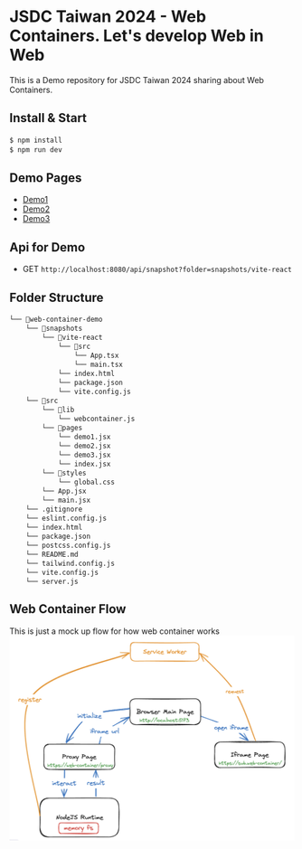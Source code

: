 # JSDC Taiwan 2024 - Web Containers. Let's develop Web in Web

This is a Demo repository for JSDC Taiwan 2024 sharing about Web Containers.


## Install & Start
```bash
$ npm install
$ npm run dev
```


## Demo Pages
- [Demo1](http://localhost:5173/demo1)
- [Demo2](http://localhost:5173/demo2)
- [Demo3](http://localhost:5173/demo3)


## Api for Demo
- GET `http://localhost:8080/api/snapshot?folder=snapshots/vite-react`


## Folder Structure
```
└── 📁web-container-demo
    └── 📁snapshots
        └── 📁vite-react
            └── 📁src
                └── App.tsx
                └── main.tsx
            └── index.html
            └── package.json
            └── vite.config.js
    └── 📁src
        └── 📁lib
            └── webcontainer.js
        └── 📁pages
            └── demo1.jsx
            └── demo2.jsx
            └── demo3.jsx
            └── index.jsx
        └── 📁styles
            └── global.css
        └── App.jsx
        └── main.jsx
    └── .gitignore
    └── eslint.config.js
    └── index.html
    └── package.json
    └── postcss.config.js
    └── README.md
    └── tailwind.config.js
    └── vite.config.js
    └── server.js
```

## Web Container Flow
This is just a mock up flow for how web container works
![](./web-container-flow.png)